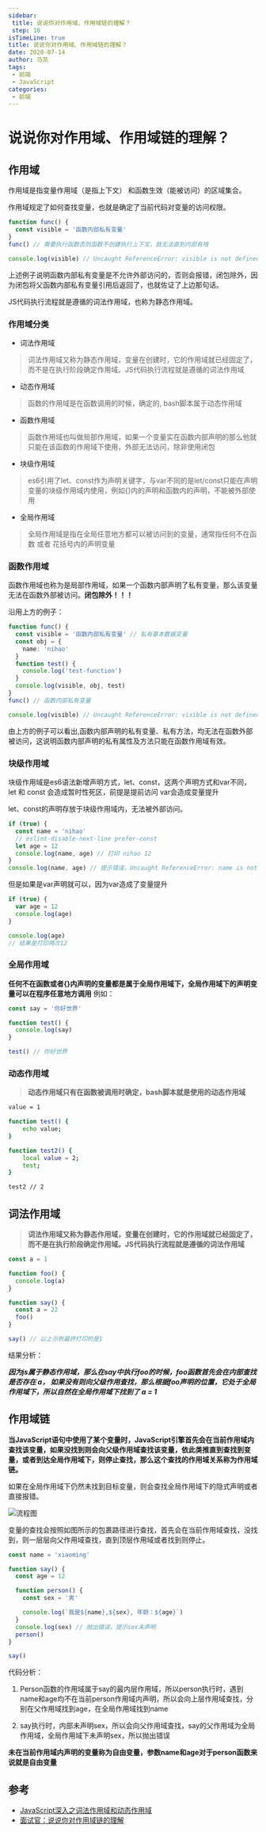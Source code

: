 ```yaml
---
sidebar:
 title: 说说你对作用域、作用域链的理解？
 step: 10
isTimeLine: true
title: 说说你对作用域、作用域链的理解？
date: 2020-07-14
author: 马凯
tags:
 - 前端
 - JavaScript
categories:
 - 前端
---
```


# 说说你对作用域、作用域链的理解？

## 作用域

作用域是指变量作用域（是指上下文） 和函数生效（能被访问）的区域集合。

作用域规定了如何查找变量，也就是确定了当前代码对变量的访问权限。
```ts
function func() {
  const visible = '函数内部私有变量'
}
func() // 需要执行函数否则函数不创建执行上下文，就无法直到内部有啥

console.log(visible) // Uncaught ReferenceError: visible is not defined
```

上述例子说明函数内部私有变量是不允许外部访问的，否则会报错，闭包除外，因为闭包将父函数内部私有变量引用后返回了，也就佐证了上边那句话。

JS代码执行流程就是遵循的词法作用域，也称为静态作用域。


### 作用域分类

* 词法作用域
> 词法作用域又称为静态作用域，变量在创建时，它的作用域就已经固定了，而不是在执行阶段确定作用域。JS代码执行流程就是遵循的词法作用域
* 动态作用域
> 函数的作用域是在函数调用的时候，确定的, bash脚本属于动态作用域
* 函数作用域
> 函数作用域也叫做局部作用域，如果一个变量实在函数内部声明的那么他就只能在该函数的作用域下使用，外部无法访问，除非使用闭包
* 块级作用域
> es6引用了let、const作为声明关键字，与var不同的是let/const只能在声明变量的块级作用域内使用，例如{}内的声明和函数内的声明，不能被外部使用
* 全局作用域
> 全局作用域是指在全局任意地方都可以被访问到的变量，通常指任何不在函数 或者 花括号内的声明变量


### 函数作用域

函数作用域也称为是局部作用域，如果一个函数内部声明了私有变量，那么该变量无法在函数外部被访问。**闭包除外！！！**

沿用上方的例子：
```ts
function func() {
  const visible = '函数内部私有变量' // 私有基本数据变量
  const obj = {
    name: 'nihao'
  }
  function test() {
    console.log('test-function')
  }
  console.log(visible, obj, test)
}
func() // 函数内部私有变量

console.log(visible) // Uncaught ReferenceError: visible is not defined
```

由上方的例子可以看出,函数内部声明的私有变量、私有方法，均无法在函数外部被访问，这说明函数内部声明的私有属性及方法只能在函数作用域有效。


### 块级作用域

块级作用域是es6语法新增声明方式，let、const，这两个声明方式和var不同，
let 和 const 会造成暂时性死区，前提是提前访问
var会造成变量提升

let、const的声明存放于块级作用域内，无法被外部访问。
```ts
if (true) {
  const name = 'nihao'
  // eslint-disable-next-line prefer-const
  let age = 12
  console.log(name, age) // 打印 nihao 12
}
console.log(name, age) // 提示错误，Uncaught ReferenceError: name is not defined
```

但是如果是var声明就可以，因为var造成了变量提升
```ts
if (true) {
  var age = 12
  console.log(age)
}

console.log(age)
// 结果是打印两次12
```


### 全局作用域

**任何不在函数或者{}内声明的变量都是属于全局作用域下，全局作用域下的声明变量可以在程序任意地方调用**
例如：
```ts
const say = '你好世界'

function test() {
  console.log(say)
}

test() // 你好世界
```

### 动态作用域

> **动态作用域只有在函数被调用时确定，bash脚本就是使用的动态作用域**

```bash
value = 1

function test() {
    echo value;
}

function test2() {
    local value = 2;
    test;
}

test2 // 2
```

## 词法作用域

> **词法作用域又称为静态作用域，变量在创建时，它的作用域就已经固定了，而不是在执行阶段确定作用域。JS代码执行流程就是遵循的词法作用域**


```ts
const a = 1

function foo() {
  console.log(a)
}

function say() {
  const a = 22
  foo()
}

say() // 以上示例最终打印的是1
```

结果分析：

***因为js属于静态作用域，那么在say中执行foo的时候，foo函数首先会在内部查找是否存在 a， 如果没有则向父级作用查找，那么根据foo声明的位置，它处于全局作用域下，所以自然在全局作用域下找到了 a = 1***


## 作用域链

**当JavaScript语句中使用了某个变量时，JavaScript引擎首先会在当前作用域内查找该变量，如果没找到则会向父级作用域查找该变量，依此类推直到查找到变量，或者到达全局作用域下，则停止查找，那么这个查找的作用域关系称为作用域链。**

如果在全局作用域下仍然未找到目标变量，则会查找全局作用域下的隐式声明或者直接报错。

![流程图](../../assets/scope1.png)

变量的查找会按照如图所示的包裹路径进行查找，首先会在当前作用域查找，没找到，则一层层向父作用域查找，直到顶层作用域或者找到则停止。


```ts
const name = 'xiaoming'

function say() {
  const age = 12

  function person() {
    const sex = '男'

    console.log(`我是${name},${sex}, 年龄：${age}`)
  }
  console.log(sex) // 抛出错误，提示sex未声明
  person()
}

say()
```

代码分析：

1. Person函数的作用域属于say的最内层作用域，所以person执行时，遇到name和age均不在当前person作用域内声明，所以会向上层作用域查找，分别在父作用域找到age，在全局作用域找到name

2. say执行时，内部未声明sex，所以会向父作用域查找，say的父作用域为全局作用域，全局作用域下未声明sex，所以抛出错误


**未在当前作用域内声明的变量称为自由变量，参数name和age对于person函数来说就是自由变量**


## 参考
* [JavaScript深入之词法作用域和动态作用域](https://github.com/mqyqingfeng/Blog/issues/3)
* [面试官：说说你对作用域链的理解](https://github.com/febobo/web-interview/issues/58)